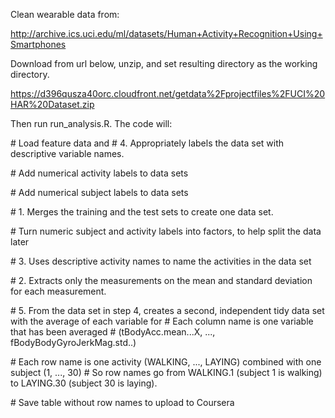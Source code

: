 Clean wearable data from:

http://archive.ics.uci.edu/ml/datasets/Human+Activity+Recognition+Using+Smartphones 

Download from url below, unzip, and set resulting directory as the working directory.

https://d396qusza40orc.cloudfront.net/getdata%2Fprojectfiles%2FUCI%20HAR%20Dataset.zip 

Then run run_analysis.R. The code will:

\# Load feature data and
\# 4. Appropriately labels the data set with descriptive variable names. 

\# Add numerical activity labels to data sets

\# Add numerical subject labels to data sets

\# 1. Merges the training and the test sets to create one data set.

\# Turn numeric subject and activity labels into factors, to help split the data later

\# 3. Uses descriptive activity names to name the activities in the data set

\# 2. Extracts only the measurements on the mean and standard deviation for each measurement. 

\# 5. From the data set in step 4, creates a second, independent tidy data set with the average of each variable for 
\# Each column name is one variable that has been averaged
\# (tBodyAcc.mean...X, ..., fBodyBodyGyroJerkMag.std..)

\# Each row name is one activity (WALKING, ..., LAYING) combined with one subject (1, ..., 30)
\# So row names go from WALKING.1 (subject 1 is walking) to LAYING.30 (subject 30 is laying).

\# Save table without row names to upload to Coursera
